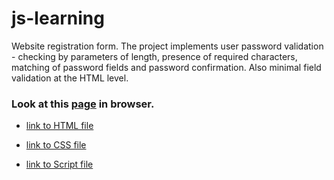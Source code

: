 # js-learning

Website registration form. The project implements user password validation - checking by parameters of length, presence of required characters, matching of password fields and password confirmation. Also minimal field validation at the HTML level. <br>
### Look at this [page](https://pollyleyka.github.io/js-learning/) in browser.

* [link to HTML file](/index.html)


* [link to CSS file](/css/style.css)


* [link to Script file](/scropt.js)


